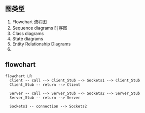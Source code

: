 ## 图类型

1. Flowchart 流程图
2. Sequence diagrams 时序图
3. Class diagrams
4. State diagrams
5. Entity Relationship Diagrams
6. 



## flowchart

```mermaid
flowchart LR
  Client -- call --> Client_Stub --> Sockets1 --> Client_Stub
  Client_Stub -- return --> Client

  Server -- call --> Server_Stub --> Sockets2 --> Server_Stub
  Server_Stub -- return --> Server

  Sockets1 -- connection --> Sockets2
```

```mermaid

```

